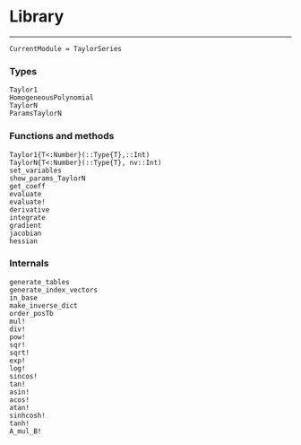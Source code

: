 # Library

---

```@meta
CurrentModule = TaylorSeries
```


### Types

```@docs
Taylor1
HomogeneousPolynomial
TaylorN
ParamsTaylorN
```

### Functions and methods

```@docs
Taylor1{T<:Number}(::Type{T},::Int)
TaylorN{T<:Number}(::Type{T}, nv::Int)
set_variables
show_params_TaylorN
get_coeff
evaluate
evaluate!
derivative
integrate
gradient
jacobian
hessian
```

### Internals

```@docs
generate_tables
generate_index_vectors
in_base
make_inverse_dict
order_posTb
mul!
div!
pow!
sqr!
sqrt!
exp!
log!
sincos!
tan!
asin!
acos!
atan!
sinhcosh!
tanh!
A_mul_B!
```
